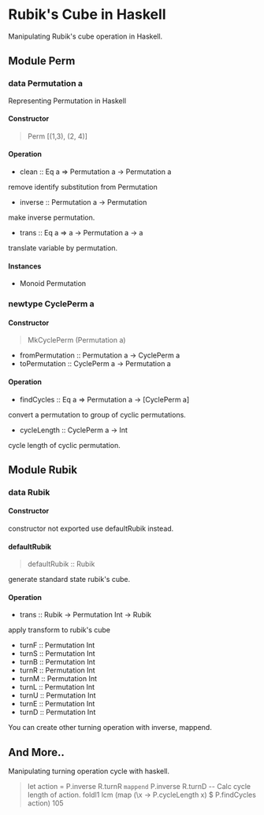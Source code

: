 # Rubik's Cube in Haskell

Manipulating Rubik's cube operation in Haskell.

## Module Perm

### data Permutation a

Representing Permutation in Haskell

#### Constructor 

> Perm [(1,3), (2, 4)]

#### Operation

- clean :: Eq a => Permutation a -> Permutation a

remove identify substitution from Permutation

- inverse :: Permutation a -> Permutation

make inverse permutation.

- trans :: Eq a => a -> Permutation a -> a

translate variable by permutation.

#### Instances

- Monoid Permutation

### newtype CyclePerm a

#### Constructor

> MkCyclePerm (Permutation a)

  - fromPermutation :: Permutation a -> CyclePerm a
  - toPermutation :: CyclePerm a -> Permutation a

#### Operation

  - findCycles :: Eq a => Permutation a -> [CyclePerm a]

  convert a permutation to group of cyclic permutations.

  - cycleLength :: CyclePerm a -> Int

  cycle length of cyclic permutation.

## Module Rubik

### data Rubik

#### Constructor

  constructor not exported use defaultRubik instead.

#### defaultRubik

  > defaultRubik :: Rubik

  generate standard state rubik's cube.

#### Operation

  - trans :: Rubik -> Permutation Int -> Rubik

  apply transform to rubik's cube

  - turnF :: Permutation Int
  - turnS :: Permutation Int
  - turnB :: Permutation Int
  - turnR :: Permutation Int
  - turnM :: Permutation Int
  - turnL :: Permutation Int
  - turnU :: Permutation Int
  - turnE :: Permutation Int
  - turnD :: Permutation Int

  You can create other turning operation with inverse, mappend.

## And More..

Manipulating turning operation cycle with haskell.

> let action = P.inverse R.turnR `mappend` P.inverse R.turnD
> -- Calc cycle length of action.
> foldl1 lcm (map (\x -> P.cycleLength x) $ P.findCycles action)
> 105
